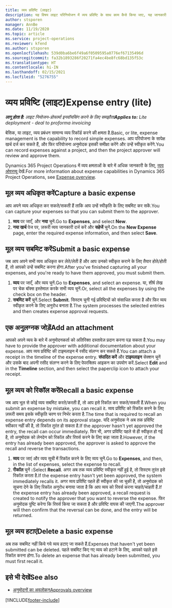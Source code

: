 ```yaml
---
title: व्यय प्रविष्टि (लाइट)
description: यह विषय लाइट परिनियोजन में व्यय प्रविष्टि के साथ काम कैसे किया जाए, यह जानकारी देता है.
author: stsporen
manager: AnnBe
ms.date: 11/19/2020
ms.topic: article
ms.service: project-operations
ms.reviewer: kfend
ms.author: stsporen
ms.openlocfilehash: 539d0ba6be6f49a6f0509595a0776ef67135496d
ms.sourcegitcommit: fa32b1893286f20271fa4ec4be8fc68bd135f53c
ms.translationtype: HT
ms.contentlocale: hi-IN
ms.lasthandoff: 02/15/2021
ms.locfileid: "5276755"
---
```

# <a name="expense-entry-lite"></a><span data-ttu-id="43692-103">व्यय प्रविष्टि (लाइट)</span><span class="sxs-lookup"><span data-stu-id="43692-103">Expense entry (lite)</span></span>

<span data-ttu-id="43692-104">_**लागू होता है:** लाइट नियोजन-प्रोफार्मा इनवॉयसिंग करने के लिए समझौता_</span><span class="sxs-lookup"><span data-stu-id="43692-104">_**Applies to:** Lite deployment - deal to proforma invoicing_</span></span>

<span data-ttu-id="43692-105">बेसिक, या लाइट, व्यय प्रबंधन सामान्य व्यय रिकॉर्ड करने की क्षमता है.</span><span class="sxs-lookup"><span data-stu-id="43692-105">Basic, or lite, expense management is the capability to record simple expenses.</span></span> <span data-ttu-id="43692-106">आप परियोजना के सापेक्ष खर्च दर्ज कर सकते हैं, और फिर परियोजना अनुमोदक इसकी समीक्षा करेंगे और उन्हें स्वीकृत करेंगे.</span><span class="sxs-lookup"><span data-stu-id="43692-106">You can record expenses against a project, and then the project approver will review and approve them.</span></span>

<span data-ttu-id="43692-107">Dynamics 365 Project Operations में व्यय क्षमताओं के बारे में अधिक जानकारी के लिए, [व्यय ओवरव्यू](expense-overview.md) देखें.</span><span class="sxs-lookup"><span data-stu-id="43692-107">For more information about expense capabilities in Dynamics 365 Project Operations, see [Expense overview](expense-overview.md).</span></span>

## <a name="capture-a-basic-expense"></a><span data-ttu-id="43692-108">मूल व्यय अधिकृत करें</span><span class="sxs-lookup"><span data-stu-id="43692-108">Capture a basic expense</span></span>

<span data-ttu-id="43692-109">आप अपने व्यय अधिकृत कर सकते/सकती हैं ताकि आप उन्हें स्वीकृति के लिए सबमिट कर सकें.</span><span class="sxs-lookup"><span data-stu-id="43692-109">You can capture your expenses so that you can submit them to the approver.</span></span>

1. <span data-ttu-id="43692-110">**व्यय** पर जाएँ, और **नया** चुनें.</span><span class="sxs-lookup"><span data-stu-id="43692-110">Go to **Expenses**, and select **New**.</span></span>
2. <span data-ttu-id="43692-111">**नया खर्च** पेज पर, ज़रूरी व्यय जानकारी दर्ज करें और **सहेजें** चुनें.</span><span class="sxs-lookup"><span data-stu-id="43692-111">On the **New Expense** page, enter the required expense information, and then select **Save**.</span></span>

## <a name="submit-a-basic-expense"></a><span data-ttu-id="43692-112">मूल व्यय सबमिट करें</span><span class="sxs-lookup"><span data-stu-id="43692-112">Submit a basic expense</span></span>

<span data-ttu-id="43692-113">जब आप अपने सभी व्यय अधिकृत कर लेते/लेती हैं और आप उनको स्वीकृत कराने के लिए तैयार होते/होती हैं, तो आपको उन्हें सबमिट करना होगा.</span><span class="sxs-lookup"><span data-stu-id="43692-113">After you've finished capturing all your expenses, and you're ready to have them approved, you must submit them.</span></span>

1. <span data-ttu-id="43692-114">**व्यय** पर जाएँ, और व्यय चुनें.</span><span class="sxs-lookup"><span data-stu-id="43692-114">Go to **Expenses**, and select an expense.</span></span> <span data-ttu-id="43692-115">या, शीर्ष लेख पर चेक बॉक्स इस्तेमाल करके सभी व्यय चुनें.</span><span class="sxs-lookup"><span data-stu-id="43692-115">Or, select all the expenses by using the check box on the header.</span></span>
2. <span data-ttu-id="43692-116">**सबमिट करें** चुनें.</span><span class="sxs-lookup"><span data-stu-id="43692-116">Select **Submit**.</span></span> <span data-ttu-id="43692-117">सिस्टम चुनी गई प्रविष्टियों को संसाधित करता है और फिर व्यय स्वीकृत करने के लिए अनुरोध बनाता है.</span><span class="sxs-lookup"><span data-stu-id="43692-117">The system processes the selected entries and then creates expense approval requests.</span></span>

## <a name="add-an-attachment"></a><span data-ttu-id="43692-118">एक अनुलग्नक जोड़ें</span><span class="sxs-lookup"><span data-stu-id="43692-118">Add an attachment</span></span>

<span data-ttu-id="43692-119">आपको अपने व्यय के बारे में अनुमोदनकर्ता को अतिरिक्त दस्तावेज़ प्रदान करना पड़ सकता है.</span><span class="sxs-lookup"><span data-stu-id="43692-119">You may have to provide the approver with additional documentation about your expense.</span></span> <span data-ttu-id="43692-120">आप व्यय प्रविष्टि की टाइमलाइन में रसीद संलग्न कर सकते हैं.</span><span class="sxs-lookup"><span data-stu-id="43692-120">You can attach a receipt in the timeline of the expense entry.</span></span> <span data-ttu-id="43692-121">**संपादित करें** और **टाइमलाइन** सेक्शन चुनें और उसके बाद अपनी रसीद संलग्न करने के लिए पेपरक्लिप आइकन का उपयोग करें.</span><span class="sxs-lookup"><span data-stu-id="43692-121">Select **Edit** and in the **Timeline** section, and then select the paperclip icon to attach your receipt.</span></span>

## <a name="recall-a-basic-expense"></a><span data-ttu-id="43692-122">मूल व्यय को रिकॉल करें</span><span class="sxs-lookup"><span data-stu-id="43692-122">Recall a basic expense</span></span>

<span data-ttu-id="43692-123">जब आप भूल से कोई व्यय सबमिट करते/करती हैं, तो आप इसे रिकॉल कर सकते/सकती हैं.</span><span class="sxs-lookup"><span data-stu-id="43692-123">When you submit an expense by mistake, you can recall it.</span></span> <span data-ttu-id="43692-124">व्यय प्रविष्टि को रिकॉल करने के लिए ज़रूरी समय इसके स्वीकृति चरण पर निर्भर करता है.</span><span class="sxs-lookup"><span data-stu-id="43692-124">The time that is required to recall an expense entry depends on its approval stage.</span></span>  <span data-ttu-id="43692-125">यदि अनुमोदक ने अब तक प्रविष्टि स्वीकार नहीं की है, तो रिकॉल तुरंत हो सकता है.</span><span class="sxs-lookup"><span data-stu-id="43692-125">If the approver hasn't yet approved the entry, the recall can occur immediately.</span></span> <span data-ttu-id="43692-126">फिर भी, अगर प्रविष्टि पहले से ही स्वीकृत हो गई है, तो अनुमोदक को लेनदेन को रिकॉल और रिवर्स करने के लिए कहा जाता है.</span><span class="sxs-lookup"><span data-stu-id="43692-126">However, if the entry has already been approved, the approver is asked to approve the recall and reverse the transactions.</span></span>

1. <span data-ttu-id="43692-127">**व्यय** पर जाएं और व्यय सूची में रिकॉल करने के लिए व्यय चुनें.</span><span class="sxs-lookup"><span data-stu-id="43692-127">Go to **Expenses**, and then, in the list of expenses, select the expense to recall.</span></span>
2. <span data-ttu-id="43692-128">**रीकॉल** चुनें।</span><span class="sxs-lookup"><span data-stu-id="43692-128">Select **Recall**.</span></span> <span data-ttu-id="43692-129">अगर अब तक व्यय प्रविष्टि स्वीकृत नहीं हुई है, तो सिस्टम तुरंत इसे रिकॉल करता है.</span><span class="sxs-lookup"><span data-stu-id="43692-129">If the expense entry hasn't yet been approved, the system immediately recalls it.</span></span> <span data-ttu-id="43692-130">अगर व्यय प्रविष्टि पहले ही स्वीकृत की जा चुकी है, तो अनुमोदक को सूचना देने के लिए रिकॉल अनुरोध बनाया जाता है कि आप व्यय को रिवर्स करना चाहते/चाहती हैं.</span><span class="sxs-lookup"><span data-stu-id="43692-130">If the expense entry has already been approved, a recall request is created to notify the approver that you want to reverse the expense.</span></span> <span data-ttu-id="43692-131">फिर अनुमोदक पुष्टि करेगा कि रिवर्स किया जा सकता है और प्रविष्टि वापस की जाएगी.</span><span class="sxs-lookup"><span data-stu-id="43692-131">The approver will then confirm that the reversal can be done, and the entry will be returned.</span></span>

## <a name="delete-a-basic-expense"></a><span data-ttu-id="43692-132">मूल व्यय हटाएं</span><span class="sxs-lookup"><span data-stu-id="43692-132">Delete a basic expense</span></span>

<span data-ttu-id="43692-133">अब तक सबमिट नहीं किये गये व्यय हटाए जा सकते हैं.</span><span class="sxs-lookup"><span data-stu-id="43692-133">Expenses that haven't yet been submitted can be deleted.</span></span> <span data-ttu-id="43692-134">पहले सबमिट किए गए व्यय को हटाने के लिए, आपको पहले इसे रिकॉल करना होगा.</span><span class="sxs-lookup"><span data-stu-id="43692-134">To delete an expense that has already been submitted, you must first recall it.</span></span>

## <a name="see-also"></a><span data-ttu-id="43692-135">इसे भी देखें</span><span class="sxs-lookup"><span data-stu-id="43692-135">See also</span></span>

- [<span data-ttu-id="43692-136">अनुमोदनों का अवलोकन</span><span class="sxs-lookup"><span data-stu-id="43692-136">Approvals overview</span></span>](../approvals/approvals-overview.md)


[!INCLUDE[footer-include](../includes/footer-banner.md)]